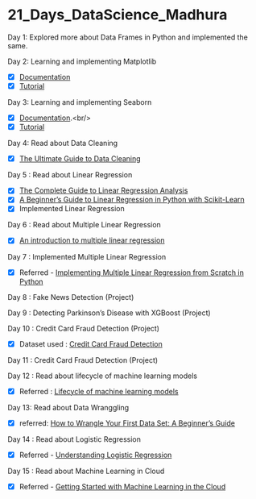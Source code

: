 # 21_Days_DataScience_Madhura
Day 1: Explored more about Data Frames in Python and implemented the same.

Day 2: Learning and implementing Matplotlib 
- [x] [Documentation](https://matplotlib.org/stable/api/_as_gen/matplotlib.pyplot.html/)
- [x] [Tutorial](https://matplotlib.org/stable/tutorials/index.html)

Day 3: Learning and implementing Seaborn<br/>
- [x] [Documentation](https://seaborn.pydata.org/#:~:text=Seaborn%20is%20a%20Python%20data,can%20read%20the%20introductory%20notes.).<br/>
- [x] [Tutorial](https://seaborn.pydata.org/tutorial.html)<br/>

Day 4: Read about Data Cleaning
- [x] [The Ultimate Guide to Data Cleaning](https://towardsdatascience.com/the-ultimate-guide-to-data-cleaning-3969843991d4)

Day 5 : Read about Linear Regression
- [x] [The Complete Guide to Linear Regression Analysis](https://towardsdatascience.com/the-complete-guide-to-linear-regression-analysis-38a421a89dc2)
- [x] [A Beginner’s Guide to Linear Regression in Python with Scikit-Learn](https://www.kdnuggets.com/2019/03/beginners-guide-linear-regression-python-scikit-learn.html)
- [x] Implemented Linear Regression

Day 6 : Read about Multiple Linear Regression
- [x] [An introduction to multiple linear regression](https://www.scribbr.com/statistics/multiple-linear-regression/)

Day 7 : Implemented Multiple Linear Regression
- [x] Referred - [Implementing Multiple Linear Regression from Scratch in Python](https://faun.pub/implementing-multiple-linear-regression-from-scratch-in-python-f5d84d4935bb)

Day 8 :  Fake News Detection (Project)

Day 9 : Detecting Parkinson’s Disease with XGBoost (Project)

Day 10 : Credit Card Fraud Detection (Project)
- [x] Dataset used : [Credit Card Fraud Detection](https://www.kaggle.com/mlg-ulb/creditcardfraud)

Day 11 : Credit Card Fraud Detection (Project)

Day 12 : Read about lifecycle of machine learning models
- [x] Referred : [Lifecycle of machine learning models](https://www.oracle.com/in/a/ocom/docs/data-science-lifecycle-ebook.pdf)

Day 13: Read about Data Wranggling
- [x] referred: [How to Wrangle Your First Data Set: A Beginner’s Guide](https://www.springboard.com/blog/data-science/beginners-guide-wrangling-data/)

Day 14 : Read about Logistic Regression
- [x] Referred - [Understanding Logistic Regression](https://www.geeksforgeeks.org/understanding-logistic-regression/)

Day 15 : Read about Machine Learning in Cloud
- [x] Referred - [Getting Started with Machine Learning in the Cloud](https://www.oracle.com/in/a/ocom/docs/machine-learning-goes-to-the-cloud-ebook.pdf)
